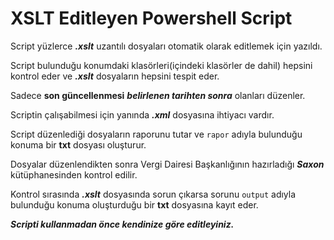 # XSLT Editleyen Powershell Script

Script yüzlerce _**.xslt**_ uzantılı dosyaları otomatik olarak editlemek için yazıldı.

Script bulunduğu konumdaki klasörleri(içindeki klasörler de dahil) hepsini kontrol eder ve _**.xslt**_ dosyaların hepsini tespit eder.

Sadece **son güncellenmesi** ***belirlenen tarihten sonra*** olanları düzenler.

Scriptin çalışabilmesi için yanında **_.xml_** dosyasına ihtiyacı vardır.

Script düzenlediği dosyaların raporunu tutar ve `rapor` adıyla bulunduğu konuma bir **txt** dosyası oluşturur.

Dosyalar düzenlendikten sonra Vergi Dairesi Başkanlığının hazırladığı ***Saxon*** kütüphanesinden kontrol edilir.

Kontrol sırasında _**.xslt**_ dosyasında sorun çıkarsa sorunu `output` adıyla bulunduğu konuma oluşturduğu bir **txt** dosyasına kayıt eder.

***Scripti kullanmadan önce kendinize göre editleyiniz.***
